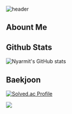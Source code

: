 <div class="header">

  ![header](https://capsule-render.vercel.app/api?type=waving&color=gradient&height=300&section=header&text=Archive)

</div>

<div>

  ## Abount Me

</div>

<div>
  
  ## Github Stats
  ![Nyarmit's GitHub stats](https://github-readme-stats.vercel.app/api?username=Nyarmit&show_icons=true&theme=dark)

</div>

<div>

  ## Baekjoon
  [![Solved.ac Profile](http://mazassumnida.wtf/api/generate_badge?boj=nyarmit)](https://solved.ac/nyarmit)
  <div><img src="http://mazandi.herokuapp.com/api?handle={handle}&theme=warm"/></div>

</div>

<!--
**Nyarmit/Nyarmit** is a ✨ _special_ ✨ repository because its `README.md` (this file) appears on your GitHub profile.

Here are some ideas to get you started:
- Hi there 👋
- 🔭 I’m currently working on ...
- 🌱 I’m currently learning ...
- 👯 I’m looking to collaborate on ...
- 🤔 I’m looking for help with ...
- 💬 Ask me about ...
- 📫 How to reach me: ...
- 😄 Pronouns: ...
- ⚡ Fun fact: ...
-->
